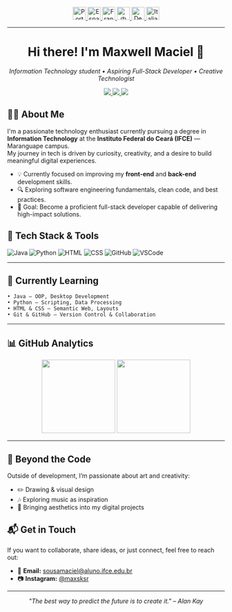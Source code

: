 
<p align="center">
  <a href="./README-pt.md" title="Português">
    <img src="https://flagcdn.com/w40/br.png" width="30" alt="Português"/>
  </a>
  <a href="./README-es.md" title="Español">
    <img src="https://flagcdn.com/w40/es.png" width="30" alt="Español"/>
  </a>
  <a href="./README-fr.md" title="Français">
    <img src="https://flagcdn.com/w40/fr.png" width="30" alt="Français"/>
  </a>
  <a href="./README-zh.md" title="中文">
    <img src="https://flagcdn.com/w40/cn.png" width="30" alt="中文"/>
  </a>
  <a href="./README-de.md" title="Deutsch">
    <img src="https://flagcdn.com/w40/de.png" width="30" alt="Deutsch"/>
  </a>
  <a href="./README-it.md" title="Italiano">
    <img src="https://flagcdn.com/w40/it.png" width="30" alt="Italiano"/>
  </a>
</p>

---

<h1 align="center">Hi there! I'm Maxwell Maciel 👋</h1>
<p align="center">
  <em>Information Technology student • Aspiring Full-Stack Developer • Creative Technologist</em>
</p>

<p align="center">
  <a href="mailto:sousamaciel@aluno.ifce.edu.br">
    <img src="https://img.shields.io/badge/Email-sousamaciel@aluno.ifce.edu.br-red?style=flat-square&logo=gmail&logoColor=white">
  </a>
  <a href="https://instagram.com/maxsksr">
    <img src="https://img.shields.io/badge/@maxsksr-Instagram-%23E4405F?style=flat-square&logo=instagram&logoColor=white">
  </a>
  <img src="https://img.shields.io/badge/Location-Maranguape, CE-blue?style=flat-square&logo=google-maps">
</p>

## 👨‍💻 About Me

I'm a passionate technology enthusiast currently pursuing a degree in **Information Technology** at the **Instituto Federal do Ceará (IFCE)** — Maranguape campus.  
My journey in tech is driven by curiosity, creativity, and a desire to build meaningful digital experiences.

- 💡 Currently focused on improving my **front-end** and **back-end** development skills.
- 🔍 Exploring software engineering fundamentals, clean code, and best practices.
- 🎯 Goal: Become a proficient full-stack developer capable of delivering high-impact solutions.


## 🧠 Tech Stack & Tools

<p align="left">
  <img src="https://img.icons8.com/color/48/java-coffee-cup-logo--v1.png" alt="Java" title="Java"/>
  <img src="https://img.icons8.com/color/48/python.png" alt="Python" title="Python"/>
  <img src="https://img.icons8.com/color/48/html-5--v1.png" alt="HTML" title="HTML"/>
  <img src="https://img.icons8.com/color/48/css3.png" alt="CSS" title="CSS"/>
  <img src="https://img.icons8.com/fluency/48/000000/github.png" alt="GitHub" title="GitHub"/>
  <img src="https://img.icons8.com/color/48/visual-studio-code-2019.png" alt="VSCode" title="VSCode"/>
</p>

---

## 📘 Currently Learning

```text
• Java — OOP, Desktop Development
• Python — Scripting, Data Processing
• HTML & CSS — Semantic Web, Layouts
• Git & GitHub — Version Control & Collaboration
````

---

## 📊 GitHub Analytics

<p align="center">
  <img src="https://github-readme-stats.vercel.app/api?username=MaxwellMaciel&show_icons=true&theme=tokyonight" height="170">
  <img src="https://github-readme-stats.vercel.app/api/top-langs/?username=MaxwellMaciel&layout=compact&theme=tokyonight" height="170">
</p>

---

## 🎨 Beyond the Code

Outside of development, I’m passionate about art and creativity:

* ✏️ Drawing & visual design
* 🎶 Exploring music as inspiration
* 🎨 Bringing aesthetics into my digital projects

## 📬 Get in Touch

If you want to collaborate, share ideas, or just connect, feel free to reach out:

* 📧 **Email:** [sousamaciel@aluno.ifce.edu.br](mailto:sousamaciel@aluno.ifce.edu.br)
* 📷 **Instagram:** [@maxsksr](https://www.instagram.com/maxsksr)

---

<p align="center">
  <i>"The best way to predict the future is to create it." – Alan Kay</i>
</p>
